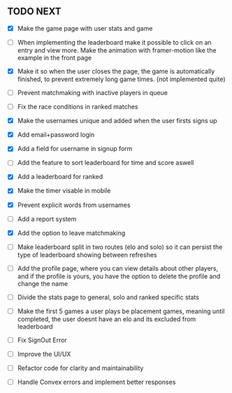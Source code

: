 ## TODO NEXT
- [x] Make the game page with user stats and game
- [ ] When implementing the leaderboard make it possible to click on an entry and view more. Make the animation with framer-motion like the example in the front page
- [x] Make it so when the user closes the page, the game is automatically finished, to prevent extremely long game times. (not implemented quite)
- [ ] Prevent matchmaking with inactive players in queue
- [ ] Fix the race conditions in ranked matches
- [x] Make the usernames unique and added when the user firsts signs up
- [x] Add email+password login
- [x] Add a field for username in signup form
- [ ] Add the feature to sort leaderboard for time and score aswell
- [x] Add a leaderboard for ranked
- [x] Make the timer visable in mobile
- [x] Prevent explicit words from usernames
- [ ] Add a report system
- [x] Add the option to leave matchmaking
- [ ] Make leaderboard split in two routes (elo and solo) so it can persist the type of leaderboard showing between refreshes
- [ ] Add the profile page, where you can view details about other players, and if the profile is yours, you have the option to delete the profile and change the name
- [ ] Divide the stats page to general, solo and ranked specific stats
- [ ] Make the first 5 games a user plays be placement games, meaning until completed, the user doesnt have an elo and its excluded from leaderboard 

- [ ] Fix SignOut Error
  
- [ ] Improve the UI/UX
- [ ] Refactor code for clarity and maintainability
- [ ] Handle Convex errors and implement better responses